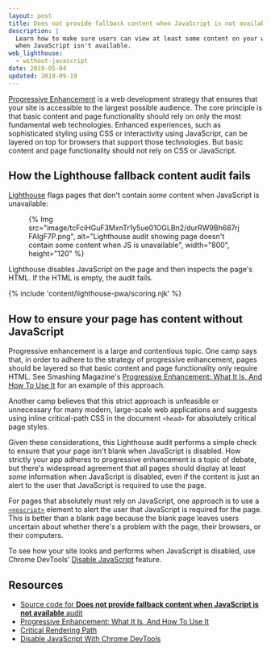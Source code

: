```yaml
---
layout: post
title: Does not provide fallback content when JavaScript is not available
description: |
  Learn how to make sure users can view at least some content on your web page
  when JavaScript isn't available.
web_lighthouse:
  - without-javascript
date: 2019-05-04
updated: 2019-09-19
---
```


[Progressive Enhancement](https://en.wikipedia.org/wiki/Progressive_enhancement)
is a web development strategy that ensures that your site is accessible to the
largest possible audience. The core principle is that
basic content and page functionality should rely on
only the most fundamental web technologies.
Enhanced experiences, such as sophisticated
styling using CSS or interactivity using JavaScript, can be layered on top for
browsers that support those technologies. But basic content and page
functionality should not rely on CSS or JavaScript.

## How the Lighthouse fallback content audit fails

[Lighthouse](https://developers.google.com/web/tools/lighthouse/)
flags pages that don't contain _some_ content
when JavaScript is unavailable:

<figure>
  {% Img src="image/tcFciHGuF3MxnTr1y5ue01OGLBn2/durRW9Bh687rjFAIgF7P.png", alt="Lighthouse audit showing page doesn't contain some content when JS is unavailable", width="800", height="120" %}
</figure>

Lighthouse disables JavaScript on the page and then inspects the page's HTML. If
the HTML is empty, the audit fails.

{% include 'content/lighthouse-pwa/scoring.njk' %}

## How to ensure your page has content without JavaScript

Progressive enhancement is a large and contentious topic. One camp says that,
in order to adhere to the strategy of progressive enhancement, pages should
be layered so that basic content and page functionality only require HTML.
See Smashing Magazine's
[Progressive Enhancement: What It Is, And How To Use It](https://www.smashingmagazine.com/2009/04/progressive-enhancement-what-it-is-and-how-to-use-it/)
for an example of this approach.

Another camp believes that this strict approach is unfeasible or unnecessary
for many modern, large-scale web applications and suggests using inline
critical-path CSS in the document `<head>` for absolutely critical page styles.

Given these considerations, this Lighthouse audit performs a simple check to
ensure that your page isn't blank when JavaScript is disabled. How strictly your
app adheres to progressive enhancement is a topic of debate, but there's
widespread agreement that all pages should display at least *some* information
when JavaScript is disabled, even if the content is just an alert to the user
that JavaScript is required to use the page.

For pages that absolutely must rely on JavaScript, one approach is to use a
[`<noscript>`](https://developer.mozilla.org/docs/Web/HTML/Element/noscript)
element to alert the user that JavaScript is required for the page. This is
better than a blank page because the blank page leaves users uncertain
about whether there's a problem with the page, their browsers, or their
computers.

To see how your site looks and performs when JavaScript is disabled, use
Chrome DevTools' [Disable JavaScript](https://developer.chrome.com/docs/devtools/javascript/disable/) feature.

## Resources

- [Source code for **Does not provide fallback content when JavaScript is not available** audit](https://github.com/GoogleChrome/lighthouse/blob/master/lighthouse-core/audits/without-javascript.js)
- [Progressive Enhancement: What It Is, And How To Use It](https://www.smashingmagazine.com/2009/04/progressive-enhancement-what-it-is-and-how-to-use-it/)
- [Critical Rendering Path](https://developers.google.com/web/fundamentals/performance/critical-rendering-path/)
- [Disable JavaScript With Chrome DevTools](https://developer.chrome.com/docs/devtools/javascript/disable/)
